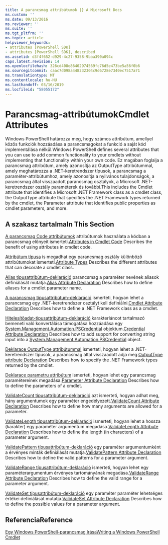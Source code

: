 ```yaml
---
title: A parancsmag attribútumok |} A Microsoft Docs
ms.custom: ''
ms.date: 09/13/2016
ms.reviewer: ''
ms.suite: ''
ms.tgt_pltfrm: ''
ms.topic: article
helpviewer_keywords:
- attributes [PowerShell SDK]
- attributes [PowerShell SDK], described
ms.assetid: d3f4f652-d929-4c27-9358-9baa390a094c
caps.latest.revision: 14
ms.openlocfilehash: 326cd408e86402974569fc76d5e473be5a56f0b6
ms.sourcegitcommit: caac7d098a448232304c9d6728e7340ec7517a71
ms.translationtype: MT
ms.contentlocale: hu-HU
ms.lasthandoff: 03/16/2019
ms.locfileid: "58055172"
---
```

# <a name="cmdlet-attributes"></a><span data-ttu-id="e0c03-102">Parancsmag-attribútumok</span><span class="sxs-lookup"><span data-stu-id="e0c03-102">Cmdlet Attributes</span></span>

<span data-ttu-id="e0c03-103">Windows PowerShell határozza meg, hogy számos attribútum, amellyel közös funkciók hozzáadása a parancsmagokat a funkció a saját kód implementálása nélkül.</span><span class="sxs-lookup"><span data-stu-id="e0c03-103">Windows PowerShell defines several attributes that you can use to add common functionality to your cmdlets without implementing that functionality within your own code.</span></span> <span data-ttu-id="e0c03-104">Ez magában foglalja a parancsmag attribútum, amely azonosítja az OutputType attribútummal, amely meghatározza a .NET-keretrendszer típusok, a parancsmag a paraméter-attribútumhoz, amely azonosítja a nyilvános tulajdonságok, a parancsmag által visszaadott parancsmag osztályok, a Microsoft .NET-keretrendszer osztály paraméterek és további.</span><span class="sxs-lookup"><span data-stu-id="e0c03-104">This includes the Cmdlet attribute that identifies a Microsoft .NET Framework class as a cmdlet class, the OutputType attribute that specifies the .NET Framework types returned by the cmdlet, the Parameter attribute that identifies public properties as cmdlet parameters, and more.</span></span>

## <a name="in-this-section"></a><span data-ttu-id="e0c03-105">A szakasz tartalma</span><span class="sxs-lookup"><span data-stu-id="e0c03-105">In This Section</span></span>

<span data-ttu-id="e0c03-106">[A parancsmag Code attribútumok](./attributes-in-cmdlet-code.md) attribútumok használata a kódban a parancsmag előnyeit ismerteti.</span><span class="sxs-lookup"><span data-stu-id="e0c03-106">[Attributes in Cmdlet Code](./attributes-in-cmdlet-code.md) Describes the benefit of using attributes in cmdlet code.</span></span>

<span data-ttu-id="e0c03-107">[Attribútum típusa](./attribute-types.md) is megadhat egy parancsmag osztály különböző attribútumokat ismerteti.</span><span class="sxs-lookup"><span data-stu-id="e0c03-107">[Attribute Types](./attribute-types.md) Describes the different attributes that can decorate a cmdlet class.</span></span>

<span data-ttu-id="e0c03-108">[Alias típusattribútum-deklaráció](./alias-attribute-declaration.md) parancsmag a paraméter nevének aliasok definiálását mutatja.</span><span class="sxs-lookup"><span data-stu-id="e0c03-108">[Alias Attribute Declaration](./alias-attribute-declaration.md) Describes how to define aliases for a cmdlet parameter name.</span></span>

<span data-ttu-id="e0c03-109">[A parancsmag típusattribútum-deklaráció](./cmdlet-attribute-declaration.md) ismerteti, hogyan lehet a parancsmag egy .NET-keretrendszer osztályt kell definiálni.</span><span class="sxs-lookup"><span data-stu-id="e0c03-109">[Cmdlet Attribute Declaration](./cmdlet-attribute-declaration.md) Describes how to define a .NET Framework class as a cmdlet.</span></span>

<span data-ttu-id="e0c03-110">[Hitelesítőadat-típusattribútum-deklaráció](./credential-attribute-declaration.md) karakterláncot tartalmazó bemeneti való konvertálása támogatása hozzáadása egy [System.Management.Automation.PSCredential](/dotnet/api/System.Management.Automation.PSCredential) objektum.</span><span class="sxs-lookup"><span data-stu-id="e0c03-110">[Credential Attribute Declaration](./credential-attribute-declaration.md) Describes how to add support for converting string input into a [System.Management.Automation.PSCredential](/dotnet/api/System.Management.Automation.PSCredential) object.</span></span>

<span data-ttu-id="e0c03-111">[Deklarace OutputType attribútummal](./outputtype-attribute-declaration.md) ismerteti, hogyan lehet a .NET-keretrendszer típusok, a parancsmag által visszaadott adja meg.</span><span class="sxs-lookup"><span data-stu-id="e0c03-111">[OutputType attribute Declaration](./outputtype-attribute-declaration.md) Describes how to specify the .NET Framework types returned by the cmdlet.</span></span>

<span data-ttu-id="e0c03-112">[Deklarace parametru attribútum](./parameter-attribute-declaration.md) ismerteti, hogyan lehet egy parancsmag paramétereinek megadása.</span><span class="sxs-lookup"><span data-stu-id="e0c03-112">[Parameter Attribute Declaration](./parameter-attribute-declaration.md) Describes how to define the parameters of a cmdlet.</span></span>

<span data-ttu-id="e0c03-113">[ValidateCount típusattribútum-deklaráció](./validatecount-attribute-declaration.md) azt ismerteti, hogyan adhat meg, hány argumentumok egy paraméter engedélyezett.</span><span class="sxs-lookup"><span data-stu-id="e0c03-113">[ValidateCount Attribute Declaration](./validatecount-attribute-declaration.md) Describes how to define how many arguments are allowed for a parameter.</span></span>

<span data-ttu-id="e0c03-114">[ValidateLength típusattribútum-deklaráció](./validatelength-attribute-declaration.md) ismerteti, hogyan lehet a hossza (karakter) egy paraméter argumentum megadása.</span><span class="sxs-lookup"><span data-stu-id="e0c03-114">[ValidateLength Attribute Declaration](./validatelength-attribute-declaration.md) Describes how to define the length (in characters) of a parameter argument.</span></span>

<span data-ttu-id="e0c03-115">[ValidatePattern típusattribútum-deklaráció](./validatepattern-attribute-declaration.md) egy paraméter argumentumként a érvényes minták definiálását mutatja.</span><span class="sxs-lookup"><span data-stu-id="e0c03-115">[ValidatePattern Attribute Declaration](./validatepattern-attribute-declaration.md) Describes how to define the valid patterns for a parameter argument.</span></span>

<span data-ttu-id="e0c03-116">[ValidateRange típusattribútum-deklaráció](./validaterange-attribute-declaration.md) ismerteti, hogyan lehet egy paraméterargumentum érvényes tartományának megadása.</span><span class="sxs-lookup"><span data-stu-id="e0c03-116">[ValidateRange Attribute Declaration](./validaterange-attribute-declaration.md) Describes how to define the valid range for a parameter argument.</span></span>

<span data-ttu-id="e0c03-117">[ValidateSet típusattribútum-deklaráció](./validateset-attribute-declaration.md) egy paraméter paraméter lehetséges értékei definiálását mutatja.</span><span class="sxs-lookup"><span data-stu-id="e0c03-117">[ValidateSet Attribute Declaration](./validateset-attribute-declaration.md) Describes how to define the possible values for a parameter argument.</span></span>

## <a name="reference"></a><span data-ttu-id="e0c03-118">Referencia</span><span class="sxs-lookup"><span data-stu-id="e0c03-118">Reference</span></span>

[<span data-ttu-id="e0c03-119">Egy Windows PowerShell-parancsmag írása</span><span class="sxs-lookup"><span data-stu-id="e0c03-119">Writing a Windows PowerShell Cmdlet</span></span>](./writing-a-windows-powershell-cmdlet.md)
